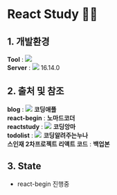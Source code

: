 # React Study  👨‍💻

## 1. 개발환경
<Strong>Tool</Strong> : <img src="https://img.shields.io/badge/Visual Studio Code-007ACC?style=flat-square&logo=Visual Studio Code&logoColor=white"/> 
<br>
<Strong>Server</Strong> : <img src="https://img.shields.io/badge/Node.js-339933?style=flat-square&logo=Node.js&logoColor=white"> 16.14.0

## 2. 출처 및 참조
<b>blog</b> : <img src="https://img.shields.io/badge/Youtube-FF0000?style=flat-square&logo=Youtube&logoColor=white"/> <Strong>코딩애플</Strong> <br>
<b>react-begin</b> : <Strong>노마드코더</Strong> <br>
<b>reactstudy</b> : <img src="https://img.shields.io/badge/Youtube-FF0000?style=flat-square&logo=Youtube&logoColor=white"/> <Strong>코딩앙마</Strong> <br>
<b>todolist</b> : <img src="https://img.shields.io/badge/Youtube-FF0000?style=flat-square&logo=Youtube&logoColor=white"/> <Strong>코딩알려주는누나</Strong> <br>
<b>스인재 2차프로젝트 리액트 코드</b> : <b>백업본</b>

## 3. State
- react-begin 진행중

